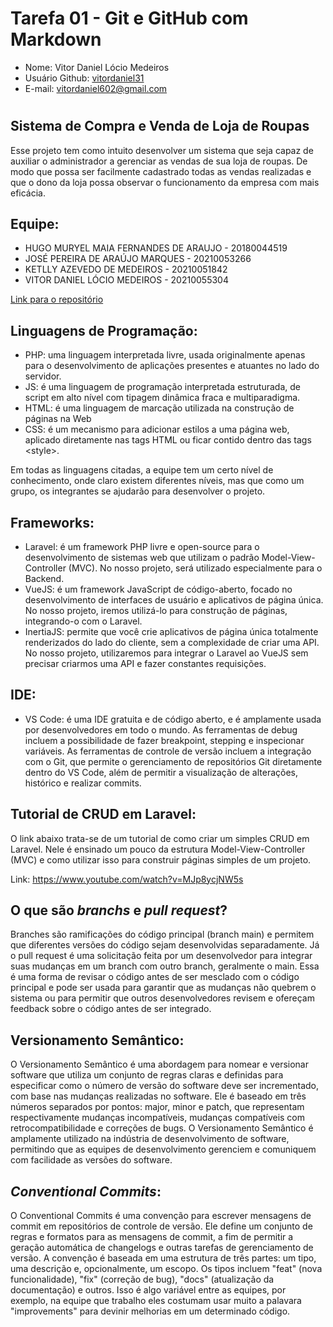 # Tarefa 01 - Git e GitHub com Markdown

* Nome: Vitor Daniel Lócio Medeiros
* Usuário Github: [vitordaniel31](https://github.com/vitordaniel31)
* E-mail: vitordaniel602@gmail.com
#

## Sistema de Compra e Venda de Loja de Roupas

Esse projeto tem como intuito desenvolver um sistema que seja capaz de auxiliar
o administrador a gerenciar as vendas de sua loja de roupas. De modo que possa ser
facilmente cadastrado todas as vendas realizadas e que o dono da loja possa observar o
funcionamento da empresa com mais eficácia.
## Equipe:
* HUGO MURYEL MAIA FERNANDES DE ARAUJO - 20180044519
* JOSÉ PEREIRA DE ARAÚJO MARQUES -  20210053266
* KETLLY AZEVEDO DE MEDEIROS - 20210051842
* VITOR DANIEL LÓCIO MEDEIROS - 20210055304

[Link para o repositório](https://github.com/vitordaniel31/sisvenda.git)

## Linguagens de Programação:
- PHP: uma linguagem interpretada livre, usada originalmente apenas para o desenvolvimento de aplicações presentes e atuantes no lado do servidor. 
- JS: é uma linguagem de programação interpretada estruturada, de script em alto nível com tipagem dinâmica fraca e multiparadigma.
- HTML: é uma linguagem de marcação utilizada na construção de páginas na Web
- CSS: é um mecanismo para adicionar estilos a uma página web, aplicado diretamente nas tags HTML ou ficar contido dentro das tags \<style>. 

Em todas as linguagens citadas, a equipe tem um certo nível de conhecimento, onde claro existem diferentes níveis, mas que como um grupo, os integrantes se ajudarão para desenvolver o projeto.

## Frameworks:

- Laravel: é um framework PHP livre e open-source para o desenvolvimento de sistemas web que utilizam o padrão Model-View-Controller (MVC). No nosso projeto, será utilizado especialmente para o Backend.
- VueJS: é um framework JavaScript de código-aberto, focado no desenvolvimento de interfaces de usuário e aplicativos de página única. No nosso projeto, iremos utilizá-lo para construção de páginas, integrando-o com o Laravel.
- InertiaJS: permite que você crie aplicativos de página única totalmente renderizados do lado do cliente, sem a complexidade de criar uma API. No nosso projeto, utilizaremos para integrar o Laravel ao VueJS sem precisar criarmos uma API e fazer constantes requisições.

## IDE:
- VS Code: é uma IDE gratuita e de código aberto, e é amplamente usada por desenvolvedores em todo o mundo. As ferramentas de debug incluem a possibilidade de fazer breakpoint, stepping e inspecionar variáveis. As ferramentas de controle de versão incluem a integração com o Git, que permite o gerenciamento de repositórios Git diretamente dentro do VS Code, além de permitir a visualização de alterações, histórico e realizar commits.

## Tutorial de CRUD em Laravel:

O link abaixo trata-se de um tutorial de como criar um simples CRUD em Laravel. Nele é ensinado um pouco da estrutura Model-View-Controller (MVC) e como utilizar isso para construir páginas simples de um projeto.

Link: https://www.youtube.com/watch?v=MJp8ycjNW5s

## O que são *branchs* e *pull request*?

Branches são ramificações do código principal (branch main) e permitem que diferentes versões do código sejam desenvolvidas separadamente. Já o pull request é uma solicitação feita por um desenvolvedor para integrar suas mudanças em um branch com outro branch, geralmente o main. Essa é uma forma de revisar o código antes de ser mesclado com o código principal e pode ser usada para garantir que as mudanças não quebrem o sistema ou para permitir que outros desenvolvedores revisem e ofereçam feedback sobre o código antes de ser integrado.

## Versionamento Semântico:

O Versionamento Semântico é uma abordagem para nomear e versionar software que utiliza um conjunto de regras claras e definidas para especificar como o número de versão do software deve ser incrementado, com base nas mudanças realizadas no software. Ele é baseado em três números separados por pontos: major, minor e patch, que representam respectivamente mudanças incompatíveis, mudanças compatíveis com retrocompatibilidade e correções de bugs. O Versionamento Semântico é amplamente utilizado na indústria de desenvolvimento de software, permitindo que as equipes de desenvolvimento gerenciem e comuniquem com facilidade as versões do software.

## *Conventional Commits*:

O Conventional Commits é uma convenção para escrever mensagens de commit em repositórios de controle de versão. Ele define um conjunto de regras e formatos para as mensagens de commit, a fim de permitir a geração automática de changelogs e outras tarefas de gerenciamento de versão. A convenção é baseada em uma estrutura de três partes: um tipo, uma descrição e, opcionalmente, um escopo. Os tipos incluem "feat" (nova funcionalidade), "fix" (correção de bug), "docs" (atualização da documentação) e outros. Isso é algo variável entre as equipes, por exemplo, na equipe que trabalho eles costumam usar muito a palavara "improvements" para devinir melhorias em um determinado código.
